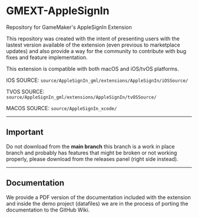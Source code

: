 # GMEXT-AppleSignIn
Repository for GameMaker's AppleSignIn Extension

This repository was created with the intent of presenting users with the lastest version available of the extension (even previous to marketplace updates) and also provide a way for the community to contribute with bug fixes and feature implementation.

This extension is compatible with both macOS and iOS/tvOS platforms.

IOS SOURCE: `source/AppleSignIn_gml/extensions/AppleSignIn/iOSSource/`

TVOS SOURCE: `source/AppleSignIn_gml/extensions/AppleSignIn/tvOSSource/`

MACOS SOURCE: `source/AppleSignIn_xcode/`

---

## Important

Do not download from the **main branch** this branch is a work in place branch and probably has features that might be broken or not working properly, please download from the releases panel (right side instead).

---

## Documentation

We provide a PDF version of the documentation included with the extension and inside the demo project (datafiles) we are in the process of porting the documentation to the GitHub Wiki.
